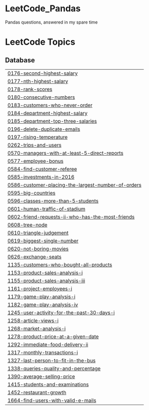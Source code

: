 # LeetCode_Pandas
Pandas questions, answered in my spare time

<!---LeetCode Topics Start-->
# LeetCode Topics
## Database
|  |
| ------- |
| [0176-second-highest-salary](https://github.com/MassiCanosi/LeetCode_Pandas/tree/master/0176-second-highest-salary) |
| [0177-nth-highest-salary](https://github.com/MassiCanosi/LeetCode_Pandas/tree/master/0177-nth-highest-salary) |
| [0178-rank-scores](https://github.com/MassiCanosi/LeetCode_Pandas/tree/master/0178-rank-scores) |
| [0180-consecutive-numbers](https://github.com/MassiCanosi/LeetCode_Pandas/tree/master/0180-consecutive-numbers) |
| [0183-customers-who-never-order](https://github.com/MassiCanosi/LeetCode_Pandas/tree/master/0183-customers-who-never-order) |
| [0184-department-highest-salary](https://github.com/MassiCanosi/LeetCode_Pandas/tree/master/0184-department-highest-salary) |
| [0185-department-top-three-salaries](https://github.com/MassiCanosi/LeetCode_Pandas/tree/master/0185-department-top-three-salaries) |
| [0196-delete-duplicate-emails](https://github.com/MassiCanosi/LeetCode_Pandas/tree/master/0196-delete-duplicate-emails) |
| [0197-rising-temperature](https://github.com/MassiCanosi/LeetCode_Pandas/tree/master/0197-rising-temperature) |
| [0262-trips-and-users](https://github.com/MassiCanosi/LeetCode_Pandas/tree/master/0262-trips-and-users) |
| [0570-managers-with-at-least-5-direct-reports](https://github.com/MassiCanosi/LeetCode_Pandas/tree/master/0570-managers-with-at-least-5-direct-reports) |
| [0577-employee-bonus](https://github.com/MassiCanosi/LeetCode_Pandas/tree/master/0577-employee-bonus) |
| [0584-find-customer-referee](https://github.com/MassiCanosi/LeetCode_Pandas/tree/master/0584-find-customer-referee) |
| [0585-investments-in-2016](https://github.com/MassiCanosi/LeetCode_Pandas/tree/master/0585-investments-in-2016) |
| [0586-customer-placing-the-largest-number-of-orders](https://github.com/MassiCanosi/LeetCode_Pandas/tree/master/0586-customer-placing-the-largest-number-of-orders) |
| [0595-big-countries](https://github.com/MassiCanosi/LeetCode_Pandas/tree/master/0595-big-countries) |
| [0596-classes-more-than-5-students](https://github.com/MassiCanosi/LeetCode_Pandas/tree/master/0596-classes-more-than-5-students) |
| [0601-human-traffic-of-stadium](https://github.com/MassiCanosi/LeetCode_Pandas/tree/master/0601-human-traffic-of-stadium) |
| [0602-friend-requests-ii-who-has-the-most-friends](https://github.com/MassiCanosi/LeetCode_Pandas/tree/master/0602-friend-requests-ii-who-has-the-most-friends) |
| [0608-tree-node](https://github.com/MassiCanosi/LeetCode_Pandas/tree/master/0608-tree-node) |
| [0610-triangle-judgement](https://github.com/MassiCanosi/LeetCode_Pandas/tree/master/0610-triangle-judgement) |
| [0619-biggest-single-number](https://github.com/MassiCanosi/LeetCode_Pandas/tree/master/0619-biggest-single-number) |
| [0620-not-boring-movies](https://github.com/MassiCanosi/LeetCode_Pandas/tree/master/0620-not-boring-movies) |
| [0626-exchange-seats](https://github.com/MassiCanosi/LeetCode_Pandas/tree/master/0626-exchange-seats) |
| [1135-customers-who-bought-all-products](https://github.com/MassiCanosi/LeetCode_Pandas/tree/master/1135-customers-who-bought-all-products) |
| [1153-product-sales-analysis-i](https://github.com/MassiCanosi/LeetCode_Pandas/tree/master/1153-product-sales-analysis-i) |
| [1155-product-sales-analysis-iii](https://github.com/MassiCanosi/LeetCode_Pandas/tree/master/1155-product-sales-analysis-iii) |
| [1161-project-employees-i](https://github.com/MassiCanosi/LeetCode_Pandas/tree/master/1161-project-employees-i) |
| [1179-game-play-analysis-i](https://github.com/MassiCanosi/LeetCode_Pandas/tree/master/1179-game-play-analysis-i) |
| [1182-game-play-analysis-iv](https://github.com/MassiCanosi/LeetCode_Pandas/tree/master/1182-game-play-analysis-iv) |
| [1245-user-activity-for-the-past-30-days-i](https://github.com/MassiCanosi/LeetCode_Pandas/tree/master/1245-user-activity-for-the-past-30-days-i) |
| [1258-article-views-i](https://github.com/MassiCanosi/LeetCode_Pandas/tree/master/1258-article-views-i) |
| [1268-market-analysis-i](https://github.com/MassiCanosi/LeetCode_Pandas/tree/master/1268-market-analysis-i) |
| [1278-product-price-at-a-given-date](https://github.com/MassiCanosi/LeetCode_Pandas/tree/master/1278-product-price-at-a-given-date) |
| [1292-immediate-food-delivery-ii](https://github.com/MassiCanosi/LeetCode_Pandas/tree/master/1292-immediate-food-delivery-ii) |
| [1317-monthly-transactions-i](https://github.com/MassiCanosi/LeetCode_Pandas/tree/master/1317-monthly-transactions-i) |
| [1327-last-person-to-fit-in-the-bus](https://github.com/MassiCanosi/LeetCode_Pandas/tree/master/1327-last-person-to-fit-in-the-bus) |
| [1338-queries-quality-and-percentage](https://github.com/MassiCanosi/LeetCode_Pandas/tree/master/1338-queries-quality-and-percentage) |
| [1390-average-selling-price](https://github.com/MassiCanosi/LeetCode_Pandas/tree/master/1390-average-selling-price) |
| [1415-students-and-examinations](https://github.com/MassiCanosi/LeetCode_Pandas/tree/master/1415-students-and-examinations) |
| [1452-restaurant-growth](https://github.com/MassiCanosi/LeetCode_Pandas/tree/master/1452-restaurant-growth) |
| [1664-find-users-with-valid-e-mails](https://github.com/MassiCanosi/LeetCode_Pandas/tree/master/1664-find-users-with-valid-e-mails) |
<!---LeetCode Topics End-->